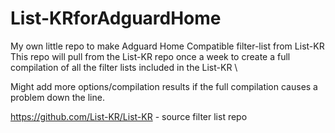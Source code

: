 # List-KRforAdguardHome
My own little repo to make Adguard Home Compatible filter-list from List-KR \
This repo will pull from the List-KR repo once a week to create a full compilation of all the filter lists included in the List-KR \

Might add more options/compilation results if the full compilation causes a problem down the line.

https://github.com/List-KR/List-KR - source filter list repo
